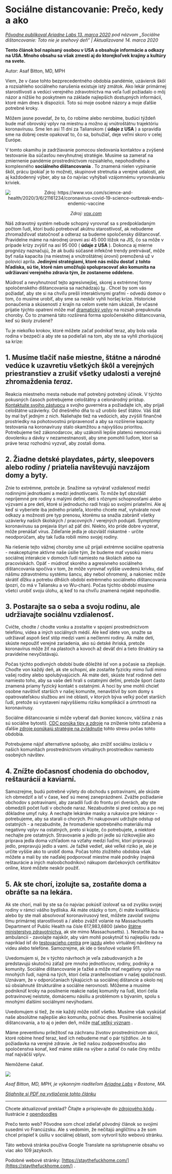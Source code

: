 # Sociálne distancovanie: Prečo, kedy a ako

_[Pôvodne publikoval Ariadne Labs 13. marca 2020](https://www.ariadnelabs.org/resources/articles/news/social-distancing-this-is-not-a-snow-day) pod názvom „Sociálne dištancovanie: Toto nie je snehový deň“ | Aktualizované 14. marca 2020_

**Tento článok bol napísaný osobou v USA a obsahuje informácie a odkazy na USA. Mnoho obsahu sa však zmestí aj do ktorejkoľvek krajiny a kultúry na svete.**

Autor: Asaf Bitton, MD, MPH

Viem, že v čase tohto bezprecedentného obdobia pandémie, uzávierok škôl a rozsiahleho sociálneho narušenia existuje istý zmätok. Ako lekár primárnej starostlivosti a vedúci verejného zdravotníctva ma veľa ľudí požiadalo o môj názor a nižšie ho poskytnem na základe najlepších dostupných informácií, ktoré mám dnes k dispozícii. Toto sú moje osobné názory a moje ďalšie potrebné kroky.

Môžem jasne povedať, že to, čo robíme alebo nerobíme, budúci týždeň bude mať obrovský vplyv na miestnu a možno aj vnútroštátnu trajektóriu koronavírusu. Sme len asi 11 dní za Talianskom ( **údaje z USA** ) a spravidla sme na dobrej ceste opakovať to, čo sa, bohužiaľ, deje veľmi skoro v celej Európe.

V tomto okamihu je zadržiavanie pomocou sledovania kontaktov a zvýšené testovanie iba súčasťou nevyhnutnej stratégie. Musíme sa zamerať na zmiernenie pandémie prostredníctvom rozsiahleho, nepohodlného a komplexného **sociálneho dištancovania** . To znamená nielen vypínanie škôl, prácu (pokiaľ je to možné), skupinové stretnutia a verejné udalosti, ale aj každodenný výber, aby sa čo najviac vyhýbali vzájomnému vyrovnávaniu kriviek.

<center><img src="/graph.jpeg" alt="Zdroj: https://www.vox.com/science-and-health/2020/3/6/21161234/coronavirus-covid-19-science-outbreak-ends-endemic-vaccine"><p><em>Zdroj: <a href="https://www.vox.com/science-and-health/2020/3/6/21161234/coronavirus-covid-19-science-outbreak-ends-endemic-vaccine">vox.com</a></em></p></center>

Náš zdravotný systém nebude schopný vyrovnať sa s predpokladaným počtom ľudí, ktorí budú potrebovať akútnu starostlivosť, ak nebudeme zhromažďovať statočnosť a odteraz sa budeme spoločensky dištancovať. Pravidelne máme na národnej úrovni asi 45 000 lôžok na JIS, čo sa môže v prípade krízy zvýšiť na asi 95 000 ( **údaje z USA** ). Dokonca aj mierne prognózy naznačujú, že ak budú súčasné infekčné trendy pretrvávať, môže byť naša kapacita (na miestnej a vnútroštátnej úrovni) premožená už v polovici apríla. **Jedinými stratégiami, ktoré nás môžu dostať z tohto hľadiska, sú tie, ktoré nám umožňujú spolupracovať ako komunita na udržiavaní verejného zdravia tým, že zostaneme oddelene.**

Múdrosť a nevyhnutnosť tejto agresívnejšej, skorej a extrémnej formy spoločenského dištancovania sa nachádzajú [tu](https://www.nytimes.com/interactive/2020/03/13/opinion/coronavirus-trump-response.html?action=click&module=Opinion&pgtype=Homepage--) . Chcel by som vás požiadať, aby ste si na chvíľu prešli interaktívnymi grafmi - odvedú domov o tom, čo musíme urobiť, aby sme sa neskôr vyhli horšej kríze. Historické ponaučenia a skúsenosti z krajín na celom svete nám ukázali, že včasné prijatie týchto opatrení môže mať [dramatický vplyv](https://bmcpublichealth.biomedcentral.com/articles/10.1186/s12889-018-5446-1) na rozsah prepuknutia choroby. Čo to znamená táto rozšírená forma spoločenského dištancovania, keď sú školy zrušené?

Tu je niekoľko krokov, ktoré môžete začať podnikať teraz, aby bola vaša rodina v bezpečí a aby ste sa podieľali na tom, aby ste sa vyhli zhoršujúcej sa kríze:

## 1\. Musíme tlačiť naše miestne, štátne a národné vedúce k uzavretiu všetkých škôl a verejných priestranstiev a zrušiť všetky udalosti a verejné zhromaždenia _teraz._

Reakcia miestneho mesta nebude mať potrebný potrebný účinok. V týchto pokusných časoch potrebujeme celoštátny a celonárodný prístup. [Kontaktujte svojho zástupcu](https://www.house.gov/representatives/find-your-representative) a svojho guvernéra a požiadajte ich, aby prijali celoštátne uzávierky. Od dnešného dňa to už urobilo šesť štátov. Váš štát by mal byť jedným z nich. Naliehajte tiež na vedúcich, aby zvýšili finančné prostriedky na pohotovostnú pripravenosť a aby sa rozšírenie kapacity testovania na koronavírusy stalo okamžitou a najvyššou prioritou. Potrebujeme tiež zákonodarcov, aby uzákonili lepšie platenú nemocenskú dovolenku a dávky v nezamestnanosti, aby sme pomohli ľuďom, ktorí sa práve teraz rozhodnú vyzvať, aby zostali doma.

## 2\. Žiadne detské playdates, párty, sleepovers alebo rodiny / priatelia navštevujú navzájom domy a byty.

Znie to extrémne, pretože je. Snažíme sa vytvárať vzdialenosť medzi rodinnými jednotkami a medzi jednotlivcami. To môže byť obzvlášť nepríjemné pre rodiny s malými deťmi, deti s rôznymi schopnosťami alebo výzvami a pre deti, ktoré si jednoducho radi hrajú so svojimi priateľmi. Ale aj keď si vyberiete iba jedného priateľa, ktorého chcete mať, vytvárate nové odkazy a možnosti pre typ prenosu, ktorému sa snažia zabrániť všetky uzávierky našich školských / pracovných / verejných podujatí. Symptómy koronavírusu sa prejavia štyri až päť dní. Niekto, kto príde dobre vyzerať, môže prenášať vírus. Zdieľanie jedla je obzvlášť riskantné - určite neodporúčam, aby tak ľudia robili mimo svojej rodiny.

Na riešenie tejto vážnej choroby sme už prijali extrémne sociálne opatrenia - neakceptujme aktívne naše úsilie tým, že budeme mať vysokú mieru sociálnej interakcie v domoch ľudí namiesto na školách alebo na pracoviskách. Opäť - múdrosť skorého a agresívneho sociálneho dištancovania spočíva v tom, že môže vyrovnať vyššie uvedenú krivku, dať nášmu zdravotnému systému šancu, aby nebol ohromený, a nakoniec môže skrátiť dĺžku a potrebu dlhších období extrémneho sociálneho dištancovania (pozri, čo má v Taliansku a vo Wu-chan). Počas týchto období musíme všetci urobiť svoju úlohu, aj keď to na chvíľu znamená nejaké nepohodlie.

## 3\. Postarajte sa o seba a svoju rodinu, ale udržiavajte sociálnu vzdialenosť.

Cvičte, chodte / chodte vonku a zostaňte v spojení prostredníctvom telefónu, videa a iných sociálnych médií. Ale keď idete von, snažte sa udržiavať aspoň šesť stôp medzi vami a nečlenmi rodiny. Ak máte deti, skúste nepoužiť verejné zariadenia, ako sú detské ihriská, pretože koronavírus môže žiť na plastoch a kovoch až deväť dní a tieto štruktúry sa pravidelne nevyčistávajú.

Počas týchto podivných období bude dôležité ísť von a počasie sa zlepšuje. Choďte von každý deň, ak ste schopní, ale zostaňte fyzicky mimo ľudí mimo vašej rodiny alebo spolubývajúcich. Ak máte deti, skúste hrať rodinné deti namiesto toho, aby sa vaše deti hrali s ostatnými deťmi, pretože šport často znamená priamy fyzický kontakt s ostatnými. A hoci by sme mohli chcieť osobne navštíviť starších v našej komunite, nenavštívil by som domy s opatrovateľskou službou ani iné oblasti, v ktorých býva veľký počet starších ľudí, pretože sú vystavení najvyššiemu riziku komplikácií a úmrtnosti na koronavírusy.

Sociálne dištancovanie si môže vyberať daň (koniec koncov, väčšina z nás sú sociálne bytosti). [CDC ponúka tipy a zdroje](https://www.cdc.gov/coronavirus/2019-ncov/about/coping.html) na zníženie tohto zaťaženia a ďalšie [zdroje ponúkajú stratégie na zvládnutie](https://www.verywellmind.com/managing-coronavirus-anxiety-4798909) tohto stresu počas tohto obdobia.

Potrebujeme nájsť alternatívne spôsoby, ako znížiť sociálnu izoláciu v našich komunitách prostredníctvom virtuálnych prostriedkov namiesto osobných návštev.

## 4\. Znížte dočasnosť chodenia do obchodov, reštaurácií a kaviarní.

Samozrejme, budú potrebné výlety do obchodu s potravinami, ale skúste ich obmedziť a ísť v čase, keď sú menej zaneprázdnení. Zvážte požiadanie obchodov s potravinami, aby zaradili ľudí do frontu pri dverách, aby ste obmedzili počet ľudí v obchode naraz. Nezabudnite si pred cestou a po nej dôkladne umyť ruky. A nechajte lekárske masky a rukavice pre lekárov - potrebujeme, aby sa starali o chorých. Pri nakupovaní udržujte odstup od ostatných - a nezabudnite, že hromadenie spotrebného materiálu má negatívny vplyv na ostatných, preto si kúpte, čo potrebujete, a niektoré nechajte pre ostatných. Stravovanie a jedlo pri jedle sú rizikovejšie ako príprava jedla doma vzhľadom na vzťahy medzi ľuďmi, ktorí pripravujú jedlo, prepravujú jedlo a vami. Je ťažké vedieť, aké veľké riziko je, ale je určite vyššie ako to urobiť doma. Počas tohto zložitého obdobia však môžete a mali by ste naďalej podporovať miestne malé podniky (najmä reštaurácie a iných maloobchodníkov) nákupom darčekových certifikátov online, ktoré môžete neskôr použiť.

## 5\. Ak ste chorí, izolujte sa, zostaňte doma a obráťte sa na lekára.

Ak ste chorí, mali by ste sa čo najviac pokúsiť izolovať sa od zvyšku svojej rodiny v rámci vášho bydliska. Ak máte otázky o tom, či máte kvalifikáciu alebo by ste mali absolvovať koronavírusový test, môžete zavolať svojmu tímu primárnej starostlivosti a / alebo zvážiť volanie na Massachusetts Department of Public Health na čísle 617,983,6800 (alebo [štátne ministerstvo zdravotníctva,](https://www.cdc.gov/coronavirus/2019-ncov/downloads/Phone-Numbers_State-and-Local-Health-Departments.pdf) ak ste mimo Massachusetts). ). Nestačte iba na ambulancii - zavolajte najskôr, aby vám mohli poskytnúť tú najlepšiu radu - napríklad ísť do [testovacieho centra](https://www.theverge.com/2020/3/11/21174880/coronavirus-testing-drive-thru-colorado-connecticut-washington) pre [jazdu](https://www.theverge.com/2020/3/11/21174880/coronavirus-testing-drive-thru-colorado-connecticut-washington) alebo virtuálnej návštevy na videu alebo telefóne. Samozrejme, ak ide o tiesňové volanie 911.

Uvedomujem si, že v týchto návrhoch je veľa zabudovaných a že predstavujú skutočnú záťaž pre mnoho jednotlivcov, rodiny, podniky a komunity. Sociálne dištancovanie je ťažké a môže mať negatívny vplyv na mnohých ľudí, najmä na tých, ktorí čelia zraniteľnostiam v našej spoločnosti. Uznávam, že v odporúčaniach týkajúcich sa sociálnej dištancie a okolo nej sú obsiahnuté štrukturálne a sociálne nerovnosti. Môžeme a musíme podniknúť kroky na posilnenie reakcie našej komunity na ľudí, ktorí čelia potravinovej neistote, domácemu násiliu a problémom s bývaním, spolu s mnohými ďalšími sociálnymi nevýhodami.

Uvedomujem si tiež, že nie každý môže robiť všetko. Musíme však vyskúšať naše absolútne najlepšie ako komunitu, počnúc dnes. Posilnenie sociálnej dištancovania, a to aj o jeden deň, môže [mať veľký význam](https://www.ncbi.nlm.nih.gov/pubmed/19400970/) .

Máme preventívnu príležitosť na záchranu životov prostredníctvom akcií, ktoré robíme hneď teraz, keď ich nebudeme mať o pár týždňov. Je to požiadavka na verejné zdravie. Je tiež našou zodpovednosťou ako spoločenstva konať, keď máme stále na výber a zatiaľ čo naše činy môžu mať najväčší vplyv.

Nemôžeme čakať.

![](/signature.png)

_Asaf Bitton, MD, MPH, je výkonným riaditeľom [Ariadne Labs](https://www.ariadnelabs.org) v Bostone, MA._

_[Stiahnite si PDF na vytlačenie tohto článku](https://www.ariadnelabs.org/wp-content/uploads/sites/2/2020/03/Social-Distancing-This-is-Not-a-Snow-Day-Bitton.pdf)_

---

Chcete aktualizovať preklad? Čítajte a prispievajte do [zdrojového kódu](https://github.com/vvo/istayhome.info) . Ilustrácie z [opendoodles](https://generator.opendoodles.com/)

Prečo tento web? Pôvodne som chcel zdieľať pôvodný článok so svojimi susedmi vo Francúzsku. Ale s vedomím, že nečítajú angličtinu a že som chcel prispieť k úsiliu v sociálnej oblasti, som vytvoril túto webovú stránku.

Táto webová stránka používa Google Translate na sprístupnenie obsahu vo viac ako 109 jazykoch.

Podobné webové stránky: [https://staythefuckhome.com/](https://staythefuckhome.com/) .
